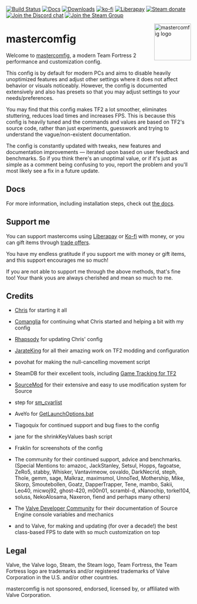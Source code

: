 [![Build Status](https://img.shields.io/github/workflow/status/mastercomfig/mastercomfig/CI?style=flat-square)](https://github.com/mastercomfig/mastercomfig/actions?query=workflow%3ACI)
[![Docs](https://readthedocs.org/projects/mastercomfig/badge/?version=latest&style=flat-square)](https://docs.mastercomfig.com/)
[![Downloads](https://img.shields.io/github/downloads/mastercomfig/mastercomfig/latest/total.svg?style=flat-square)](https://github.com/mastercomfig/mastercomfig/releases/latest/)
[![ko-fi](https://img.shields.io/badge/Support%20me%20on-Ko--fi-FF5E5B.svg?logo=ko-fi&style=flat-square)](https://ko-fi.com/mastercoms)
[![Liberapay](https://img.shields.io/liberapay/receives/mastercoms.svg?logo=liberapay&style=flat-square)](https://liberapay.com/mastercoms/)
[![Steam donate](https://img.shields.io/badge/Donate%20via-Steam-00adee.svg?style=flat-square&logo=steam)](https://steamcommunity.com/tradeoffer/new/?partner=85845165&token=M9cQHh8N)
[![Join the Discord chat](https://img.shields.io/badge/Discord-mastercomfig-7289da.svg?style=flat-square&logo=discord)](https://discord.gg/CuPb2zV)
[![Join the Steam Group](https://img.shields.io/badge/Steam-mastercomfig-00adee.svg?logo=steam&style=flat-square)](https://steamcommunity.com/groups/comfig)

<img align="right" alt="mastercomfig logo" width="100" src="https://mastercomfig.com/img/mastercomfig_logo.svg">

# mastercomfig

Welcome to [mastercomfig](https://mastercomfig.com/), a modern Team Fortress 2 performance and customization config.

This config is by default for modern PCs and aims to disable heavily unoptimized
features and adjust other settings where it does not affect behavior or visuals
noticeably. However, the config is documented extensively and also has presets
so that you may adjust settings to your needs/preferences.

You may find that this config makes TF2 a lot smoother, eliminates stuttering,
reduces load times and increases FPS. This is because this config is heavily
tuned and the commands and values are based on TF2's source code, rather than
just experiments, guesswork and trying to understand the vague/non-existent
documentation.

The config is constantly updated with tweaks, new features and documentation
improvements — iterated upon based on user feedback and benchmarks. So if you
think there's an unoptimal value, or if it's just as simple as a comment being
confusing to you, report the problem and you'll most likely see a fix in a
future update.

## Docs

For more information, including installation steps, check out [the docs](https://docs.mastercomfig.com/page/).

## Support me

You can support mastercoms using [Liberapay](https://liberapay.com/mastercoms/) or [Ko-fi](https://ko-fi.com/mastercoms) with money, or you can gift items through [trade offers](https://steamcommunity.com/tradeoffer/new/?partner=85845165&token=M9cQHh8N).

You have my endless gratitude if you support me with money or gift items, and this support encourages me so much!

If you are not able to support me through the above methods, that's fine too! Your thank yous are always cherished and mean so much to me.

## Credits

* [Chris](https://chrisdown.name/tf2/) for starting it all
* [Comanglia](https://www.teamfortress.tv/25328/comanglias-config-fps-guide) for
  continuing what Chris started and helping a bit with my config

* [Rhapsody](https://rhapsodysl.github.io/perfconfig/) for updating Chris' config
* [JarateKing](https://github.com/JarateKing) for all their amazing work on TF2 modding and configuration
* povohat for making the null-cancelling movement script
* SteamDB for their excellent tools, including [Game Tracking for TF2](https://github.com/SteamDatabase/GameTracking-TF2)
* [SourceMod](https://www.sourcemod.net/credits.php) for their extensive and easy to use modification system for Source
* step for [sm_cvarlist](https://forums.alliedmods.net/showthread.php?p=1298262)
* AveYo for [GetLaunchOptions.bat](https://github.com/AveYo/D-OPTIMIZER/blob/archive/GetLaunchOptions.bat)
* Tiagoquix for continued support and bug fixes to the config
* jane for the shrinkKeyValues bash script
* Fraklin for screenshots of the config
* The community for their continued support, advice and benchmarks. (Special
  Mentions to: amazoc, JackStanley, Setsul, Hopps, fagoatse, ZeRo5, stabby,
  Whisker, Vantavimeow, osvaldo, DarkNecrid, steph, Thole, gemm, sage, Malkraz,
  maximsmol, UnnoTed, Mothership, Mike, Skorp, Smoutebollen, Goatz,
  DapperTrapper, Tene, mambo, Sakii, Leo40, micwoj92, ghost-420, m00n01,
  scrambl-d, xNanochip, torkel104, soluss,  NekoAlosama, Naxeron, fiend and perhaps many others)

* The [Valve Developer Community](https://developer.valvesoftware.com/wiki/Main_Page)
  for their documentation of Source Engine console variables and mechanics

* and to Valve, for making and updating (for over a decade!) the best class-based FPS to date with so
  much customization on top

## Legal

Valve, the Valve logo, Steam, the Steam logo, Team Fortress, the Team Fortress
logo are trademarks and/or registered trademarks of Valve Corporation in the U.S. and/or other countries.

mastercomfig is not sponsored, endorsed, licensed by, or affiliated with Valve Corporation.
